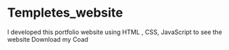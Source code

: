 # Templetes_website
I developed this portfolio website using HTML , CSS, JavaScript to see the website Download my Coad

